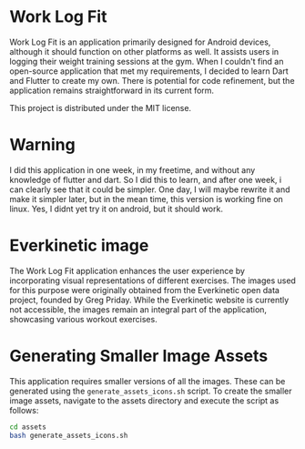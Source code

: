 # Work Log Fit

Work Log Fit is an application primarily designed for Android devices, although it should function on other platforms as well. It assists users in logging their weight training sessions at the gym. When I couldn't find an open-source application that met my requirements, I decided to learn Dart and Flutter to create my own. There is potential for code refinement, but the application remains straightforward in its current form.

This project is distributed under the MIT license.

# Warning

I did this application in one week, in my freetime, and without any knowledge of flutter and dart.
So I did this to learn, and after one week, i can clearly see that it could be simpler.
One day, I will maybe rewrite it and make it simpler later, but in the mean time, this version is working fine on linux.
Yes, I didnt yet try it on android, but it should work.

# Everkinetic image

The Work Log Fit application enhances the user experience by incorporating visual representations of different exercises.
The images used for this purpose were originally obtained from the Everkinetic open data project, founded by Greg Priday. 
While the Everkinetic website is currently not accessible, the images remain an integral part of the application, showcasing various workout exercises.

# Generating Smaller Image Assets

This application requires smaller versions of all the images.
These can be generated using the `generate_assets_icons.sh` script.
To create the smaller image assets, navigate to the assets directory and execute the script as follows:

```bash
cd assets
bash generate_assets_icons.sh
```

